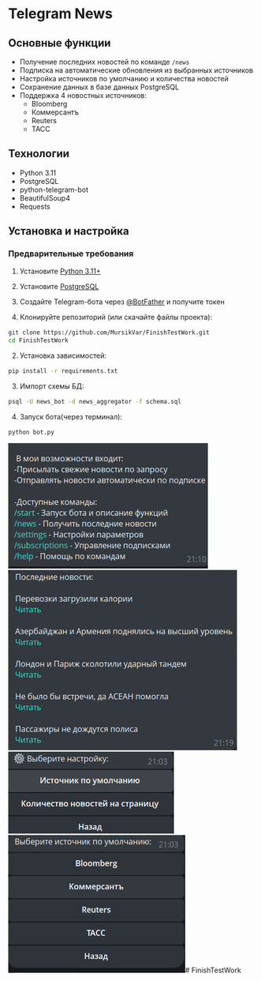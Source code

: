 # Telegram News 

## Основные функции

- Получение последних новостей по команде `/news`
- Подписка на автоматические обновления из выбранных источников
- Настройка источников по умолчанию и количества новостей
- Сохранение данных в базе данных PostgreSQL
- Поддержка 4 новостных источников:
  - Bloomberg
  - Коммерсантъ
  - Reuters
  - ТАСС

## Технологии

- Python 3.11
- PostgreSQL
- python-telegram-bot
- BeautifulSoup4
- Requests

## Установка и настройка

### Предварительные требования

1. Установите [Python 3.11+](https://www.python.org/downloads/)
2. Установите [PostgreSQL](https://www.postgresql.org/download/)
3. Создайте Telegram-бота через [@BotFather](https://t.me/BotFather) и получите токен

1. Клонируйте репозиторий (или скачайте файлы проекта):
```bash
git clone https://github.com/MursikVar/FinishTestWork.git
cd FinishTestWork
```
2. Установка зависимостей:
```bash
pip install -r requirements.txt
```
3. Импорт схемы БД:
```bash
psql -U news_bot -d news_aggregator -f schema.sql
```
4. Запуск бота(через терминал):
```bash
python bot.py
```

![alt text](image.png)
![alt text](image-1.png)
![alt text](image-2.png)
![alt text](image-3.png)#   F i n i s h T e s t W o r k 
 
 